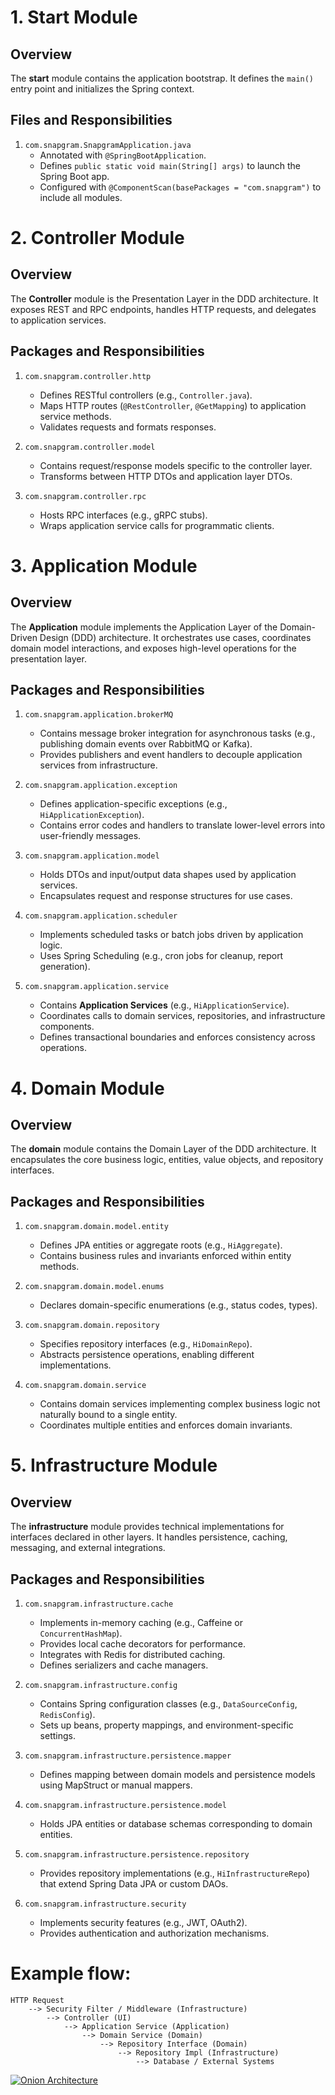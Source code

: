 # 1.  Start Module

## Overview
The **start** module contains the application bootstrap. It defines the `main()` entry point and initializes the Spring context.

## Files and Responsibilities

1. `com.snapgram.SnapgramApplication.java`
    - Annotated with `@SpringBootApplication`.
    - Defines `public static void main(String[] args)` to launch the Spring Boot app.
    - Configured with `@ComponentScan(basePackages = "com.snapgram")` to include all modules.


# 2. Controller Module

## Overview
The **Controller** module is the Presentation Layer in the DDD architecture. It exposes REST and RPC endpoints, handles HTTP requests, and delegates to application services.

## Packages and Responsibilities

1. `com.snapgram.controller.http`
   - Defines RESTful controllers (e.g., `Controller.java`).
   - Maps HTTP routes (`@RestController`, `@GetMapping`) to application service methods.
   - Validates requests and formats responses.

2. `com.snapgram.controller.model`
   - Contains request/response models specific to the controller layer.
   - Transforms between HTTP DTOs and application layer DTOs.

3. `com.snapgram.controller.rpc`
   - Hosts RPC interfaces (e.g., gRPC stubs).
   - Wraps application service calls for programmatic clients.


# 3. Application Module

## Overview
The **Application** module implements the Application Layer of the Domain-Driven Design (DDD) architecture. It orchestrates use cases, coordinates domain model interactions, and exposes high-level operations for the presentation layer.

## Packages and Responsibilities

1. `com.snapgram.application.brokerMQ`
   - Contains message broker integration for asynchronous tasks (e.g., publishing domain events over RabbitMQ or Kafka).
   - Provides publishers and event handlers to decouple application services from infrastructure.

2. `com.snapgram.application.exception`
   - Defines application-specific exceptions (e.g., `HiApplicationException`).
   - Contains error codes and handlers to translate lower-level errors into user-friendly messages.

3. `com.snapgram.application.model`
   - Holds DTOs and input/output data shapes used by application services.
   - Encapsulates request and response structures for use cases.

4. `com.snapgram.application.scheduler`
   - Implements scheduled tasks or batch jobs driven by application logic.
   - Uses Spring Scheduling (e.g., cron jobs for cleanup, report generation).

5. `com.snapgram.application.service`
   - Contains **Application Services** (e.g., `HiApplicationService`).
   - Coordinates calls to domain services, repositories, and infrastructure components.
   - Defines transactional boundaries and enforces consistency across operations.

# 4. Domain Module

## Overview
The **domain** module contains the Domain Layer of the DDD architecture. It encapsulates the core business logic, entities, value objects, and repository interfaces.

## Packages and Responsibilities

1. `com.snapgram.domain.model.entity`
   - Defines JPA entities or aggregate roots (e.g., `HiAggregate`).
   - Contains business rules and invariants enforced within entity methods.

2. `com.snapgram.domain.model.enums`
   - Declares domain-specific enumerations (e.g., status codes, types).

3. `com.snapgram.domain.repository`
   - Specifies repository interfaces (e.g., `HiDomainRepo`).
   - Abstracts persistence operations, enabling different implementations.

4. `com.snapgram.domain.service`
   - Contains domain services implementing complex business logic not naturally bound to a single entity.
   - Coordinates multiple entities and enforces domain invariants.

# 5. Infrastructure Module

## Overview
The **infrastructure** module provides technical implementations for interfaces declared in other layers. It handles persistence, caching, messaging, and external integrations.

## Packages and Responsibilities

1. `com.snapgram.infrastructure.cache`
   - Implements in-memory caching (e.g., Caffeine or `ConcurrentHashMap`).
   - Provides local cache decorators for performance.
   - Integrates with Redis for distributed caching.
   - Defines serializers and cache managers.

2. `com.snapgram.infrastructure.config`
   - Contains Spring configuration classes (e.g., `DataSourceConfig`, `RedisConfig`).
   - Sets up beans, property mappings, and environment-specific settings.

3. `com.snapgram.infrastructure.persistence.mapper`
   - Defines mapping between domain models and persistence models using MapStruct or manual mappers.

4. `com.snapgram.infrastructure.persistence.model`
   - Holds JPA entities or database schemas corresponding to domain entities.

5. `com.snapgram.infrastructure.persistence.repository`
   - Provides repository implementations (e.g., `HiInfrastructureRepo`) that extend Spring Data JPA or custom DAOs.
6. `com.snapgram.infrastructure.security`
   - Implements security features (e.g., JWT, OAuth2).
   - Provides authentication and authorization mechanisms.
   

# Example flow:
```
HTTP Request
    --> Security Filter / Middleware (Infrastructure)
        --> Controller (UI)
            --> Application Service (Application)
                --> Domain Service (Domain)
                    --> Repository Interface (Domain)
                        --> Repository Impl (Infrastructure)
                            --> Database / External Systems
```

[![Onion Architecture](https://www.hibit.dev/images/posts/2021/ddd_layers.png)](https://www.hibit.dev/images/posts/2021/ddd_layers.png)